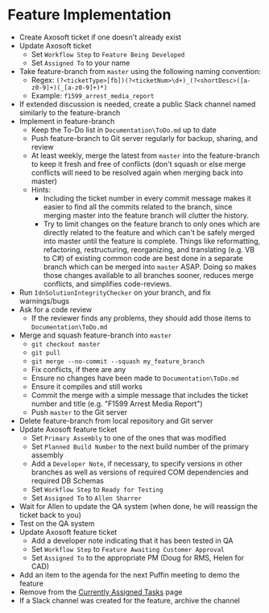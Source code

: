 <!-- TITLE: Feature Implementation Workflow -->
<!-- SUBTITLE: How to Do What We Do -->

# Feature Implementation
- Create Axosoft ticket if one doesn't already exist
- Update Axosoft ticket
    - Set `Workflow Step` to `Feature Being Developed`
    - Set `Assigned To` to your name
- Take feature-branch from `master` using the following naming convention:
    - Regex: `(?<ticketType>[fb])(?<ticketNum>\d+)_(?<shortDesc>([a-z0-9]+)(_[a-z0-9]+)*)` 
    - Example: `f1599_arrest_media_report`
- If extended discussion is needed, create a public Slack channel named similarly to the feature-branch
- Implement in feature-branch
    - Keep the To-Do list in `Documentation\ToDo.md` up to date
    - Push feature-branch to Git server regularly for backup, sharing, and review
    - At least weekly, merge the latest from `master` into the feature-branch to keep it fresh and free of conflicts (don't squash or else merge conflicts will need to be resolved again when merging back into master)
    - Hints:
      - Including the ticket number in every commit message makes it easier to find all the commits related to the branch, since merging master into the feature branch will clutter the history.
      - Try to limit changes on the feature branch to only ones which are directly related to the feature and which can't be safely merged into master until the feature is complete.  Things like reformatting, refactoring, restructuring, reorganizing, and translating (e.g. VB to C#) of existing common code are best done in a separate branch which can be merged into `master` ASAP.  Doing so makes those changes available to all branches sooner, reduces merge conflicts, and simplifies code-reviews.
- Run `IdnSolutionIntegrityChecker` on your branch, and fix warnings/bugs
- Ask for a code review
	- If the reviewer finds any problems, they should add those items to `Documentation\ToDo.md`
- Merge and squash feature-branch into `master`
    - `git checkout master`
    - `git pull`
    - `git merge --no-commit --squash my_feature_branch`
    - Fix conflicts, if there are any
    - Ensure no changes have been made to `Documentation\ToDo.md`
    - Ensure it compiles and still works
    - Commit the merge with a simple message that includes the ticket number and title (e.g. "F1599 Arrest Media Report")
    - Push `master` to the Git server
- Delete feature-branch from local repository and Git server
- Update Axosoft feature ticket 
    - Set `Primary Assembly` to one of the ones that was modified
    - Set `Planned Build Number` to the next build number of the primary assembly
    - Add a `Developer Note`, if necessary, to specify versions in other branches as well as versions of required COM dependencies and required DB Schemas
    - Set `Workflow Step` to `Ready for Testing`
    - Set `Assigned To` to `Allen Sharrer`
- Wait for Allen to update the QA system (when done, he will reassign the ticket back to you)
- Test on the QA system
- Update Axosoft feature ticket 
    - Add a developer note indicating that it has been tested in QA
    - Set `Workflow Step` to `Feature Awaiting Customer Approval`
    - Set `Assigned To` to the appropriate PM (Doug for RMS, Helen for CAD)
- Add an item to the agenda for the next Puffin meeting to demo the feature
- Remove from the [Currently Assigned Tasks](currently-assigned-tasks) page
- If a Slack channel was created for the feature, archive the channel